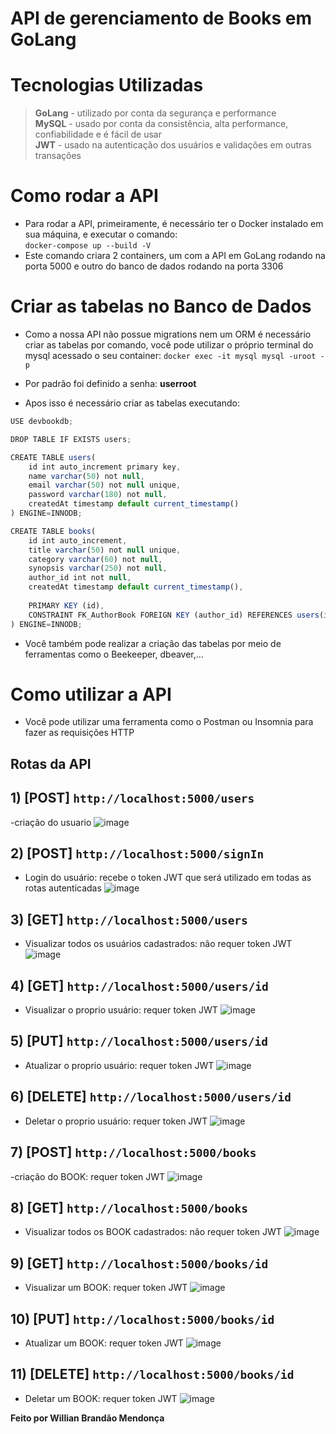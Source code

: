 # **API de gerenciamento de Books em GoLang**

# **Tecnologias Utilizadas**

> **GoLang** - utilizado por conta da segurança e performance </br>
> **MySQL** - usado por conta da consistência, alta performance, confiabilidade e é fácil de usar</br>
> **JWT** - usado na autenticação dos usuários e validações em outras transações</br>


# Como rodar a API

- Para rodar a API, primeiramente, é necessário ter o Docker instalado em sua máquina, e executar o comando:</br>
`docker-compose up --build -V`
- Este comando criara 2 containers, um com a API em GoLang rodando na porta 5000 e outro do banco de dados rodando na porta 3306

# Criar as tabelas no Banco de Dados
- Como a nossa API não possue migrations nem um ORM é necessário criar as tabelas por comando, você pode utilizar o próprio terminal do mysql acessado o seu container:
`docker exec -it mysql mysql -uroot -p`
- Por padrão foi definido a senha: **userroot**

- Apos isso é necessário criar as tabelas executando:
```jsx
USE devbookdb;

DROP TABLE IF EXISTS users;

CREATE TABLE users(
    id int auto_increment primary key,
    name varchar(50) not null,
    email varchar(50) not null unique,
    password varchar(180) not null,
    createdAt timestamp default current_timestamp()
) ENGINE=INNODB;

CREATE TABLE books(
    id int auto_increment,
    title varchar(50) not null unique,
    category varchar(60) not null,
    synopsis varchar(250) not null,
    author_id int not null,
    createdAt timestamp default current_timestamp(),
  
  	PRIMARY KEY (id),
    CONSTRAINT FK_AuthorBook FOREIGN KEY (author_id) REFERENCES users(id) ON DELETE CASCADE
) ENGINE=INNODB;
```

* Você também pode realizar a criação das tabelas por meio de ferramentas como o Beekeeper, dbeaver,...


# Como utilizar a API

- Você pode utilizar uma ferramenta como o Postman ou Insomnia para fazer as requisições HTTP

## Rotas da API
## 1) [POST] `http://localhost:5000/users`
-criação do usuario
![image](https://user-images.githubusercontent.com/66275588/188914000-ccbbbe1b-fd15-426f-9296-0785b2745ad4.png)

## 2) [POST] `http://localhost:5000/signIn`
- Login do usuário: recebe o token JWT que será utilizado em todas as rotas autenticadas
![image](https://user-images.githubusercontent.com/66275588/188914746-baf172a4-0b87-49b9-848f-0016c3f1c453.png)

## 3) [GET] `http://localhost:5000/users`
- Visualizar todos os usuários cadastrados: não requer token JWT
![image](https://user-images.githubusercontent.com/66275588/188915335-b717776c-f97b-4481-943a-f614623ebd2e.png)

## 4) [GET] `http://localhost:5000/users/id`
- Visualizar o proprio usuário: requer token JWT
![image](https://user-images.githubusercontent.com/66275588/188917630-a2709b12-7fba-4c1e-8f45-00949f01647b.png)

## 5) [PUT] `http://localhost:5000/users/id`
- Atualizar o proprio usuário: requer token JWT
![image](https://user-images.githubusercontent.com/66275588/188918704-1f6f6913-412f-461b-b3f0-50dc00f04b58.png)

## 6) [DELETE] `http://localhost:5000/users/id`
- Deletar o proprio usuário: requer token JWT
![image](https://user-images.githubusercontent.com/66275588/188918183-a7491f22-e360-4c42-b8d3-4e0faf3b3c93.png)


## 7) [POST] `http://localhost:5000/books`
-criação do BOOK: requer token JWT
![image](https://user-images.githubusercontent.com/66275588/188920063-7342b80f-cce3-48db-81ac-ed69433cade7.png)

## 8) [GET] `http://localhost:5000/books`
- Visualizar todos os BOOK cadastrados: não requer token JWT
![image](https://user-images.githubusercontent.com/66275588/188920294-d4ba4543-8146-4433-b6f6-97e54038f2ba.png)

## 9) [GET] `http://localhost:5000/books/id`
- Visualizar um BOOK: requer token JWT
![image](https://user-images.githubusercontent.com/66275588/188920478-d52242a2-27c6-422b-80dc-a9e3d0973562.png)

## 10) [PUT] `http://localhost:5000/books/id`
- Atualizar um BOOK: requer token JWT
![image](https://user-images.githubusercontent.com/66275588/188920723-98840914-c76a-43df-a867-a9c11d0c5550.png)

## 11) [DELETE] `http://localhost:5000/books/id`
- Deletar um BOOK: requer token JWT
![image](https://user-images.githubusercontent.com/66275588/188920890-74389afe-91cf-4eee-b07d-0a74c401a748.png)

**Feito por Willian Brandão Mendonça**
